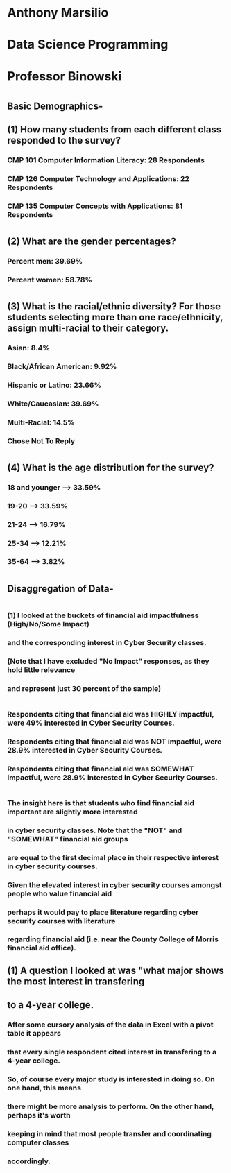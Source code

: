 # Anthony Marsilio
# Data Science Programming
# Professor Binowski

#
#

## Basic Demographics-
## (1) How many students from each different class responded to the survey?
### CMP 101 Computer Information Literacy: 28 Respondents
### CMP 126 Computer Technology and Applications: 22 Respondents
### CMP 135 Computer Concepts with Applications: 81 Respondents

#

## (2) What are the gender percentages?
### Percent men: 39.69%
### Percent women: 58.78%

#

## (3) What is the racial/ethnic diversity? For those students selecting more than one race/ethnicity, assign multi-racial to their category.
### Asian:	8.4%
### Black/African American: 9.92%
### Hispanic or Latino: 23.66%
### White/Caucasian: 39.69%
### Multi-Racial: 14.5%
### Chose Not To Reply

#

## (4) What is the age distribution for the survey?
### 18 and younger --> 33.59%
### 19-20	--> 33.59%
### 21-24	--> 16.79%
### 25-34	--> 12.21%
### 35-64	--> 3.82%

#

## Disaggregation of Data-

#
#
#
#

###  (1) I looked at the buckets of financial aid impactfulness (High/No/Some Impact)
###      and the corresponding interest in Cyber Security classes.
###      (Note that I have excluded "No Impact" responses, as they hold little relevance
###       and represent just 30 percent of the sample)


#
#
#


### Respondents citing that financial aid was HIGHLY impactful, were 49% interested in Cyber Security Courses.
### Respondents citing that financial aid was NOT impactful, were 28.9% interested in Cyber Security Courses.
### Respondents citing that financial aid was SOMEWHAT impactful, were 28.9% interested in Cyber Security Courses.

#
#
#

###   The insight here is that students who find financial aid important are slightly more interested
###   in cyber security classes. Note that the "NOT" and "SOMEWHAT" financial aid groups     
###   are equal to the first decimal place in their respective interest in cyber security courses.  
###   Given the elevated interest in cyber security courses amongst people who value financial aid
###   perhaps it would pay to place literature regarding cyber security courses with literature
###   regarding financial aid (i.e. near the County College of Morris financial aid office).


## (1) A question I looked at was "what major shows the most interest in transfering 
##     to a 4-year college.

### After some cursory analysis of the data in Excel with a pivot table it appears
### that every single respondent cited interest in transfering to a 4-year college.    
### So, of course every major study is interested in doing so. On one hand, this means 
### there might be more analysis to perform. On the other hand, perhaps it's worth     
### keeping in mind that most people transfer and coordinating computer classes       
### accordingly.


